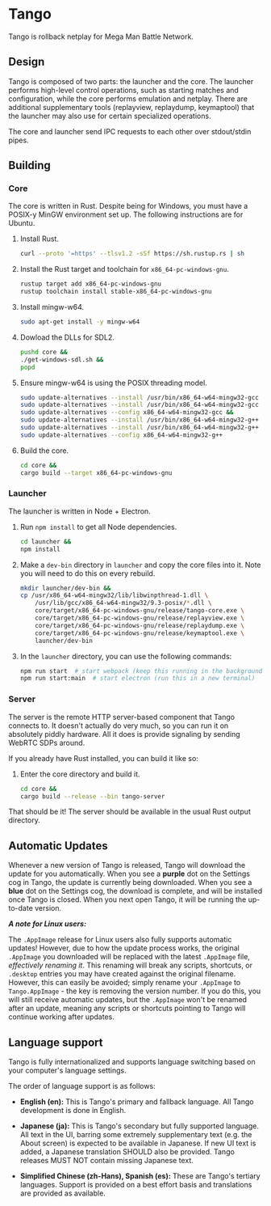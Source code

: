 # Tango

Tango is rollback netplay for Mega Man Battle Network.

## Design

Tango is composed of two parts: the launcher and the core. The launcher performs high-level control operations, such as starting matches and configuration, while the core performs emulation and netplay. There are additional supplementary tools (replayview, replaydump, keymaptool) that the launcher may also use for certain specialized operations.

The core and launcher send IPC requests to each other over stdout/stdin pipes.

## Building

### Core

The core is written in Rust. Despite being for Windows, you must have a POSIX-y MinGW environment set up. The following instructions are for Ubuntu.

1.  Install Rust.

    ```sh
    curl --proto '=https' --tlsv1.2 -sSf https://sh.rustup.rs | sh
    ```

1.  Install the Rust target and toolchain for `x86_64-pc-windows-gnu`.

    ```sh
    rustup target add x86_64-pc-windows-gnu
    rustup toolchain install stable-x86_64-pc-windows-gnu
    ```

1.  Install mingw-w64.

    ```sh
    sudo apt-get install -y mingw-w64
    ```

1.  Dowload the DLLs for SDL2.

    ```sh
    pushd core &&
    ./get-windows-sdl.sh &&
    popd
    ```

1.  Ensure mingw-w64 is using the POSIX threading model.

    ```sh
    sudo update-alternatives --install /usr/bin/x86_64-w64-mingw32-gcc x86_64-w64-mingw32-gcc /usr/bin/x86_64-w64-mingw32-gcc-win32 60 &&
    sudo update-alternatives --install /usr/bin/x86_64-w64-mingw32-gcc x86_64-w64-mingw32-gcc /usr/bin/x86_64-w64-mingw32-gcc-posix 90 &&
    sudo update-alternatives --config x86_64-w64-mingw32-gcc &&
    sudo update-alternatives --install /usr/bin/x86_64-w64-mingw32-g++ x86_64-w64-mingw32-g++ /usr/bin/x86_64-w64-mingw32-g++-win32 60 &&
    sudo update-alternatives --install /usr/bin/x86_64-w64-mingw32-g++ x86_64-w64-mingw32-g++ /usr/bin/x86_64-w64-mingw32-g++-posix 90 &&
    sudo update-alternatives --config x86_64-w64-mingw32-g++
    ```

1.  Build the core.

    ```sh
    cd core &&
    cargo build --target x86_64-pc-windows-gnu
    ```

### Launcher

The launcher is written in Node + Electron.

1.  Run `npm install` to get all Node dependencies.

    ```sh
    cd launcher &&
    npm install
    ```

1.  Make a `dev-bin` directory in `launcher` and copy the core files into it. Note you will need to do this on every rebuild.

    ```sh
    mkdir launcher/dev-bin &&
    cp /usr/x86_64-w64-mingw32/lib/libwinpthread-1.dll \
        /usr/lib/gcc/x86_64-w64-mingw32/9.3-posix/*.dll \
        core/target/x86_64-pc-windows-gnu/release/tango-core.exe \
        core/target/x86_64-pc-windows-gnu/release/replayview.exe \
        core/target/x86_64-pc-windows-gnu/release/replaydump.exe \
        core/target/x86_64-pc-windows-gnu/release/keymaptool.exe \
        launcher/dev-bin
    ```

1.  In the `launcher` directory, you can use the following commands:

    ```sh
    npm run start  # start webpack (keep this running in the background)
    npm run start:main  # start electron (run this in a new terminal)
    ```

### Server

The server is the remote HTTP server-based component that Tango connects to. It doesn't actually do very much, so you can run it on absolutely piddly hardware. All it does is provide signaling by sending WebRTC SDPs around.

If you already have Rust installed, you can build it like so:

1.  Enter the core directory and build it.

    ```sh
    cd core &&
    cargo build --release --bin tango-server
    ```

That should be it! The server should be available in the usual Rust output directory.

## Automatic Updates

Whenever a new version of Tango is released, Tango will download the update for you automatically. When you see a **purple** dot on the Settings cog in Tango, the update is currently being downloaded. When you see a **blue** dot on the Settings cog, the download is complete, and will be installed once Tango is closed. When you next open Tango, it will be running the up-to-date version.

**_A note for Linux users:_**

The `.AppImage` release for Linux users also fully supports automatic updates! However, due to how the update process works, the original `.AppImage` you downloaded will be replaced with the latest `.AppImage` file, _effectively renaming it_. This renaming will break any scripts, shortcuts, or `.desktop` entries you may have created against the original filename. However, this can easily be avoided; simply rename your `.AppImage` to `Tango.AppImage` - the key is removing the version number. If you do this, you will still receive automatic updates, but the `.AppImage` won't be renamed after an update, meaning any scripts or shortcuts pointing to Tango will continue working after updates.

## Language support

Tango is fully internationalized and supports language switching based on your computer's language settings.

The order of language support is as follows:

-   **English (en):** This is Tango's primary and fallback language. All Tango development is done in English.

-   **Japanese (ja):** This is Tango's secondary but fully supported language. All text in the UI, barring some extremely supplementary text (e.g. the About screen) is expected to be available in Japanese. If new UI text is added, a Japanese translation SHOULD also be provided. Tango releases MUST NOT contain missing Japanese text.

-   **Simplified Chinese (zh-Hans), Spanish (es):** These are Tango's tertiary languages. Support is provided on a best effort basis and translations are provided as available.
